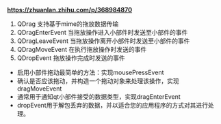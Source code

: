  **https://zhuanlan.zhihu.com/p/368984870** 

1. QDrag 支持基于mime的拖放数据传输
2. QDragEnterEvent 当拖放操作进入小部件时发送至小部件的事件
3. QDragLeaveEvent 当拖放操作离开小部件时发送至小部件的事件
4. QDragMoveEvent 在执行拖放操作时发送的事件
5. QDropEvent 拖放操作完成时发送的事件

- 启用小部件拖动最简单的方法：实现mousePressEvent
- 确认是否应该拖动，并构造一个拖动对象来处理该操作，实现dragMoveEvent
- 通常用于通知qt小部件接受的数据类型，实现dragEnterEvent
- dropEvent用于解包丢弃的数据，并以适合您的应用程序的方式对其进行处理。